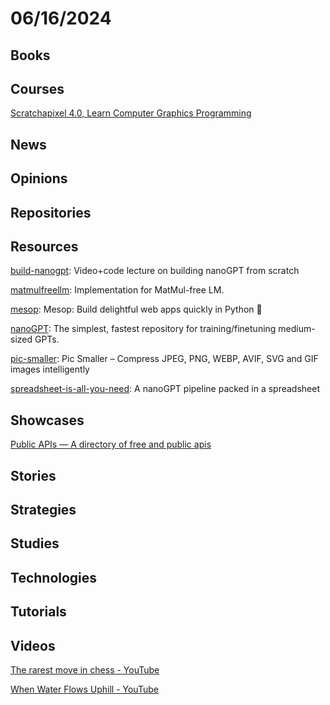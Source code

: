 # 06/16/2024

## Books

## Courses
[Scratchapixel 4.0, Learn Computer Graphics Programming](https://www.scratchapixel.com/index.html)

## News

## Opinions

## Repositories

## Resources
[build-nanogpt](https://github.com/karpathy/build-nanogpt): Video+code lecture on building nanoGPT from scratch

[matmulfreellm](https://github.com/ridgerchu/matmulfreellm): Implementation for MatMul-free LM.

[mesop](https://github.com/google/mesop): Mesop: Build delightful web apps quickly in Python 🚀

[nanoGPT](https://github.com/karpathy/nanoGPT): The simplest, fastest repository for training/finetuning medium-sized GPTs.

[pic-smaller](https://github.com/joye61/pic-smaller): Pic Smaller – Compress JPEG, PNG, WEBP, AVIF, SVG and GIF images intelligently

[spreadsheet-is-all-you-need](https://github.com/dabochen/spreadsheet-is-all-you-need): A nanoGPT pipeline packed in a spreadsheet

## Showcases
[Public APIs — A directory of free and public apis](https://publicapis.io/)

## Stories

## Strategies

## Studies

## Technologies

## Tutorials

## Videos
[The rarest move in chess - YouTube](https://www.youtube.com/watch?v=iDnW0WiCqNc)

[When Water Flows Uphill - YouTube](https://www.youtube.com/watch?v=zzKgnNGqxMw)
